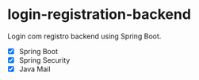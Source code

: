 # login-registration-backend

Login com registro backend using Spring Boot.

- [x] Spring Boot
- [x] Spring Security
- [x] Java Mail
